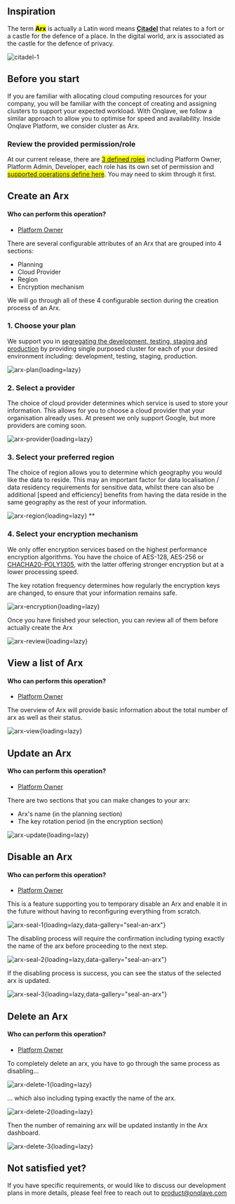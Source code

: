 
## **Inspiration**

The term <mark>**Arx**</mark> is actually a Latin word means [**Citadel**](https://en.wikipedia.org/wiki/Arx_(Roman)#:~:text=Arx%20is%20a%20Latin%20word%20meaning%20%22citadel%22.) that relates to a fort or a castle for the defence of a place. In the digital world, arx is associated as the castle for the defence of privacy.

![citadel-1](https://www.macmillandictionaryblog.com/wp-content/uploads/2018/11/14695-810x534.jpg)

## **Before you start**

If you are familiar with allocating cloud computing resources for your company, you will be familiar with the concept of creating and assigning clusters to support your expected workload. With Onqlave, we follow a similar approach to allow you to optimise for speed and availability.
Inside Onqlave Platform, we consider cluster as Arx.

### **Review the provided permission/role**

At our current release, there are <mark>[3 defined roles](../../platform/access.md)</mark> including Platform Owner, Platform Admin, Developer, each role has its own set of permission and <mark>[supported operations define here](../../platform/access.md)</mark>. You may need to skim through it first.

## **Create an Arx**

#### Who can perform this operation?

- [Platform Owner](http://localhost:8000/guides/web-app-guide/platform/access/#1-platform-owner)

There are several configurable attributes of an Arx that are grouped into 4 sections:

- Planning
- Cloud Provider
- Region
- Encryption mechanism

We will go through all of these 4 configurable section during the creation process of an Arx.

### **1. Choose your plan**

We support you in [segregating the development, testing, staging and production](https://www.isms.online/iso-27002/control-8-31-separation-of-development-test-and-production-environments/#purpose) by providing single purposed cluster for each of your desired environment including: development, testing, staging, production.

![arx-plan](https://t36712295.p.clickup-attachments.com/t36712295/ca49093e-0fbd-43fc-a61b-82712fd4bcaf/arx.png){loading=lazy}

### **2. Select a provider**

The choice of cloud provider determines which service is used to store your information. This allows for you to choose a cloud provider that your organisation already uses. At present we only support Google, but more providers are coming soon.

![arx-provider](https://t36712295.p.clickup-attachments.com/t36712295/98028c77-f5ab-468b-b32d-ffc22c7a675c/arx%20(2).png){loading=lazy}

### **3. Select your preferred region**

The choice of region allows you to determine which geography you would like the data to reside. This may an important factor for data localisation / data residency requirements for sensitive data, whilst there can also be additional [speed and efficiency] benefits from having the data reside in the same geography as the rest of your information.

![arx-region](https://t36712295.p.clickup-attachments.com/t36712295/554c4143-f305-4e16-9b8d-43b2340dc80a/arx%20(3).png){loading=lazy}
**
### **4. Select your encryption mechanism**

We only offer encryption services based on the highest performance encryption algorithms. You have the choice of AES-128, AES-256 or [CHACHA20-POLY1305](https://www.rfc-editor.org/rfc/rfc7539), with the latter offering stronger encryption but at a lower processing speed.

The key rotation frequency determines how regularly the encryption keys are changed, to ensure that your information remains safe. 

![arx-encryption](https://t36712295.p.clickup-attachments.com/t36712295/bafe48e8-7065-4351-aa69-9773e71d88e6/arx%20(4).png){loading=lazy}

Once you have finished your selection, you can review all of them before actually create the Arx

![arx-review](https://t36712295.p.clickup-attachments.com/t36712295/9e5a3119-d5ee-486a-8aba-081a053b67e7/arx%20(6).png){loading=lazy}

## **View a list of Arx**

#### Who can perform this operation?

- [Platform Owner](http://localhost:8000/guides/web-app-guide/platform/access/#1-platform-owner)

The overview of Arx will provide basic information about the total number of arx as well as their status.

![arx-view](https://t36712295.p.clickup-attachments.com/t36712295/7a37bb03-01cf-4ffa-92a9-bdea221a5cf1/arx%20(7).png){loading=lazy}

## **Update an Arx**

#### Who can perform this operation?

- [Platform Owner](http://localhost:8000/guides/web-app-guide/platform/access/#1-platform-owner)

There are two sections that you can make changes to your arx:

- Arx's name (in the planning section)
- The key rotation period (in the encryption section)

![arx-update](https://t36712295.p.clickup-attachments.com/t36712295/39041c90-21b2-48f5-b761-b41e3b5e6bb0/arx-15.png){loading=lazy}

## **Disable an Arx**
#### Who can perform this operation?

- [Platform Owner](http://localhost:8000/guides/web-app-guide/platform/access/#1-platform-owner)

This is a feature supporting you to temporary disable an Arx and enable it in the future without having to reconfiguring everything from scratch.

![arx-seal-1](https://t36712295.p.clickup-attachments.com/t36712295/4be81950-163e-43db-acdb-4661275b48cf/arx%20(8).png){loading=lazy,data-gallery="seal-an-arx"}

The disabling process will require the confirmation including typing exactly the name of the arx before proceeding to the next step.

![arx-seal-2](https://t36712295.p.clickup-attachments.com/t36712295/e907a6f8-3c2c-4450-8434-f3782f650145/arx%20(9).png){loading=lazy,data-gallery="seal-an-arx"}

If the disabling process is success, you can see the status of the selected arx is updated.

![arx-seal-3](https://t36712295.p.clickup-attachments.com/t36712295/38d15d6d-1c44-467e-be4a-b624f6c9071e/arx%20(10).png){loading=lazy,data-gallery="seal-an-arx"}

## **Delete an Arx**

#### Who can perform this operation?

- [Platform Owner](http://localhost:8000/guides/web-app-guide/platform/access/#1-platform-owner)

To completely delete an arx, you have to go through the same process as disabling...

![arx-delete-1](https://t36712295.p.clickup-attachments.com/t36712295/3e7e01bb-5a8c-4273-8b26-5726dac7acc1/arx%20(12).png){loading=lazy}

... which also including typing exactly the name of the arx.

![arx-delete-2](https://t36712295.p.clickup-attachments.com/t36712295/9c902b9e-85cd-4135-8f49-ca99306904b7/arx%20(13).png){loading=lazy}

Then the number of remaining arx will be updated instantly in the Arx dashboard.

![arx-delete-3](https://t36712295.p.clickup-attachments.com/t36712295/2e8a6cd1-e5b1-4459-9bfd-9ccc0d2ea261/arx%20(14).png){loading=lazy}

## **Not satisfied yet?**

If you have specific requirements, or would like to discuss our development plans in more details, please feel free to reach out to <product@onqlave.com>